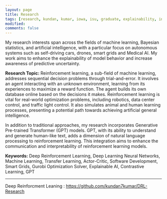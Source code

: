 ```yaml
---
layout: page
title: Research
tags: [research, kundan, kumar, iowa, isu, graduate, explainability, interpretability, explainable AI, GPT]
modified:
comments: false
---
```


My research interests span across the fields of machine learning, Bayesian statistics, and artificial intelligence, with a particular focus on autonomous systems such as self-driving cars, drones, smart grids and Medical AI. My work aims to enhance the explainability of model behavior and increase awareness of predictive uncertainty.

**Research Topic:**
Reinforcement learning, a sub-field of machine learning, addresses sequential decision problems through trial-and-error. It involves an agent interacting with an unknown environment, learning from its experiences to maximize a reward function. The agent builds its own database online based on the decisions it makes. Reinforcement learning is vital for real-world optimization problems, including robotics, data center control, and traffic light control. It also simulates animal and human learning processes, presenting a potential path towards achieving artificial general intelligence.

In addition to traditional approaches, my research incorporates Generative Pre-trained Transformer (GPT) models. GPT, with its ability to understand and generate human-like text, adds a dimension of natural language processing to reinforcement learning. This integration aims to enhance the communication and interpretability of reinforcement learning models.

**Keywords:**
Deep Reinforcement Learning, Deep Learning Neural Networks, Machine Learning, Transfer Learning, Actor-Critic, Software Development, Smart Grids, Gurobi Optimization Solver, Explainable AI, Contrastive Learning, GPT

----------------

Deep Reinforcment Leaning : https://github.com/kundan7kumar/DRL-Research
